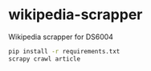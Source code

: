 # wikipedia-scrapper
Wikipedia scrapper for DS6004

```bash
pip install -r requirements.txt
scrapy crawl article
```
